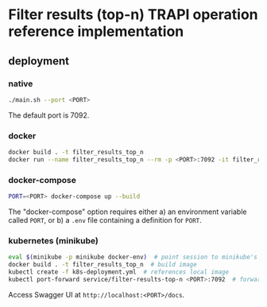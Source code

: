 # Filter results (top-n) TRAPI operation reference implementation

## deployment

### native

```bash
./main.sh --port <PORT>
```

The default port is 7092.

### docker

```bash
docker build . -t filter_results_top_n
docker run --name filter_results_top_n --rm -p <PORT>:7092 -it filter_results_top_n
```

### docker-compose

```bash
PORT=<PORT> docker-compose up --build
```

The "docker-compose" option requires either a) an environment variable called `PORT`, or b) a `.env` file containing a definition for `PORT`.

### kubernetes (minikube)

```bash
eval $(minikube -p minikube docker-env)  # point session to minikube's docker daemon
docker build . -t filter_results_top_n  # build image
kubectl create -f k8s-deployment.yml  # references local image
kubectl port-forward service/filter-results-top-n <PORT>:7092  # forward to port of your choice
```

Access Swagger UI at `http://localhost:<PORT>/docs`.
